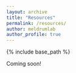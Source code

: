 ```yaml
---
layout: archive
title: "Resources"
permalink: /resources/
author: meldrumlab
author_profile: true
---
```


{% include base_path %}

Coming soon!

<!-- LaTeX code used to generate the equation sheets for physical chemistry. -->

<!-- Link to Meldrumlab SOPs (group only) -->

<!-- Code for analysis -->
